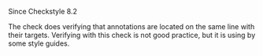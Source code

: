 Since Checkstyle 8.2

The check does verifying that annotations are located on the same line with their targets. Verifying with this check is not good practice, but it is using by some style guides.